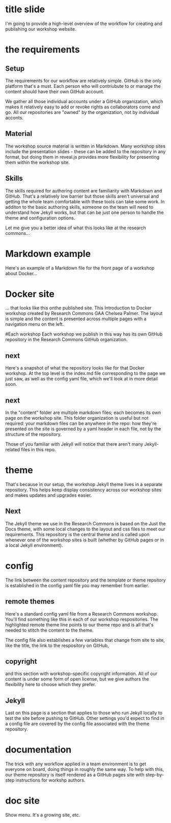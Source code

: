 # title slide

I'm going to provide a high-level overview of the workflow for creating and publishing our workshop website.

# the requirements

## Setup
The requirements for our workflow are relatively simple. GitHub is the only platform that's a must. Each person who will contriubute to or manage the content should have their own GitHub account.

We gather all those individual accounts under a GitHub organization, which makes it relatively easy to add or revoke rights as collaborators come and go. All our repositories are "owned" by the organization, not by individual acconts.

## Material
The workshop source material is written in Markdown. Many workshop sites include the presentation slides - these can be added to the repository in any format, but doing them in reveal.js provides more flexibility for presenting them within the workshop site.

## Skills
The skills required for authoring content are familiarity with Markdown and GitHub. That's a relatively low barrier but those skills aren't universal and getting the whole team comfortable with these tools can take some work.
In additon to the basic authoring skills, someone on the team will need to understand how Jekyll works, but that can be just one person to handle the theme and configuration options.

Let me give you a better idea of what this looks like at the research commons...

# Markdown example
Here's an example of a Markdown file for the front page of a workshop about Docker...

# Docker site
... that looks like this onthe published site. This Introduction to Docker workshop created by Research Commons GAA Chelsea Palmer. The layout is simple and the content is presented across multiple pages with a navigation menu on the left.

#Each workshop
Each workshop we publish in this way has its own GitHub repository in the Research Commons GitHub organization.

## next
Here's a snapshot of what the repository looks like for that Docker workshop. At the top level is the index.md file corresponding to the page we just saw, as well as the config yaml file, which we'll look at in more detail soon.

## next
In the "content" folder are multiple markdown files; each becomes its own page on the workshop site. This folder organization is useful but not required: your markdown files can be anywhere in the repo: how they're presented on the site is governed by a yaml header in each file, not by the structure of the repository.

Those of you familiar with Jekyll will notice that there aren't many Jekyll-related files in this repo.

# theme
That's because in our setup, the workshop Jekyll theme lives in a separate repository. This helps keep display consistency across our workshop sites and makes updates and upgrades easier.

## Next
The Jekyll theme we use in the Research Commons is based on the Just the Docs theme, with some local changes to the layout and css files to meet our requirements. This repository is the central theme and is called upon whenever one of the workshop sites is built (whether by GitHub pages or in a local Jekyll environment).

# config
The link between the content repository and the template or theme repsitory is established in the config yaml file you may remember from earlier.

## remote themes
Here's a standard config yaml file from a Research Commons workshop. You'll find something like this in each of our workshop respositories. The highlighted remote theme line points to our theme repo and is all that's needed to stitch the content to the theme.

The config file also establishes a few variables that change from site to site, like the title, the link to the respository on GitHub,

## copyright
and this section with workshop-specific copyright information. All of our content is under some form of open license, but we give authors the flexibility here to choose which they prefer.

## Jekyll
Last on this page is a section that applies to those who run Jekyll locally to test the site before pushing to GitHub. Other settings you'd expect to find in a config file are covered by the config file associated with the theme repository.

# documentation
The trick with any workflow applied in a team environment is to get everyone on board, doing things in roughly the same way. To help with this, our theme repository is itself rendered as a GitHub pages site with step-by-step instructions for workshp authors.

# doc site
Show menu. It's a growing site, etc.
